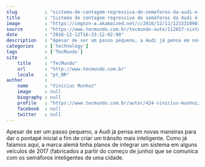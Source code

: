 ```yaml
---
slug          : "sistema-de-contagem-regressiva-de-semaforos-da-audi-e-lancado-em-las-vegas"
title         : "Sistema de contagem regressiva de semáforos da Audi é lançado em Las Vegas"
image         : "https://imgnzn-a.akamaized.net///2016/12/12/12153109812040-t1200x480.jpg"
source        : "https://www.tecmundo.com.br/tecmundo-auto/112657-sistema-contagem-regressiva-semaforos-audi-inaugurado-las-vegas.htm"
date          : "2016-12-12T16:33:12-02:00"
description   : "Apesar de ser um passo pequeno, a Audi já pensa em novas maneiras para dar o pontapé inicial a fim de criar um trânsito mais inteligente. Como já falamos aqui, a marca alemã tinha planos de integrar um sistema em alguns veículos de 2017 (fabricados a partir do começo de junho) que se comunica com os semáforos inteligentes de uma cidade."
categories    : ['technology']
tags          : ['TecMundo']
site          :
    title     : "TecMundo"
    url       : "http://www.tecmundo.com.br"
    locale    : "pt_BR"
author        :
    name      : "Vinicius Munhoz"
    image     : null
    biography : null
    profile   : "https://www.tecmundo.com.br/autor/424-vinicius-munhoz/"
    facebook  : null
    twitter   : null
---
```


Apesar de ser um passo pequeno, a Audi já pensa em novas maneiras para dar o pontapé inicial a fim de criar um trânsito mais inteligente. Como já falamos aqui, a marca alemã tinha planos de integrar um sistema em alguns veículos de 2017 (fabricados a partir do começo de junho) que se comunica com os semáforos inteligentes de uma cidade.
